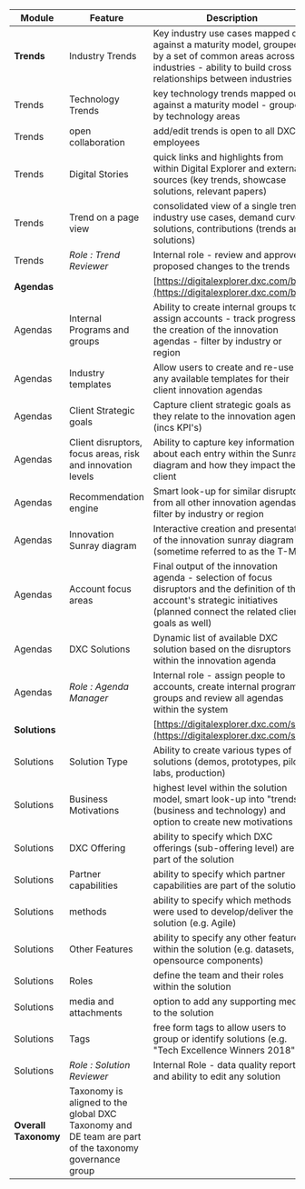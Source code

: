 | **Module** | **Feature** | **Description** | **Link** |
| --- | --- | --- |---|
|**Trends** | Industry Trends | Key industry use cases mapped out against a maturity model, grouped by a set of common areas across all industries - ability to build cross relationships between industries | [https://digitalexplorer.dxc.com/de/industry](https://digitalexplorer.dxc.com/de/industry) |
| Trends | Technology Trends | key technology trends mapped out against a maturity model - grouped by technology areas | [https://digitalexplorer.dxc.com/de/technology](https://digitalexplorer.dxc.com/de/technology) |
| Trends | open collaboration | add/edit trends is open to all DXC employees | [https://digitalexplorer.dxc.com/de/collaboration/main](https://digitalexplorer.dxc.com/de/collaboration/main) |
| Trends | Digital Stories | quick links and highlights from within Digital Explorer and external sources (key trends, showcase solutions, relevant papers) | [https://digitalexplorer.dxc.com/de/stories](https://digitalexplorer.dxc.com/de/stories) |
| Trends | Trend on a page view | consolidated view of a single trend - industry use cases, demand curve, solutions, contributions (trends and solutions) | [https://digitalexplorer.dxc.com/de/stats/business/387921](https://digitalexplorer.dxc.com/de/stats/business/387921) |
| Trends | _Role : Trend Reviewer_ | Internal role - review and approve proposed changes to the trends |   |
| **Agendas** |   | [https://digitalexplorer.dxc.com/bvr/](https://digitalexplorer.dxc.com/bvr/) |
| Agendas | Internal Programs and groups | Ability to create internal groups to assign accounts - track progress of the creation of the innovation agendas - filter by industry or region |   |
| Agendas | Industry templates | Allow users to create and re-use any available templates for their client innovation agendas |   |
| Agendas | Client Strategic goals | Capture client strategic goals as they relate to the innovation agenda (incs KPI&#39;s) |   |
| Agendas | Client disruptors, focus areas, risk and innovation levels | Ability to capture key information about each entry within the Sunray diagram and how they impact the client |   |
| Agendas | Recommendation engine | Smart look-up for similar disruptors from all other innovation agendas - filter by industry or region |   |
| Agendas | Innovation Sunray diagram | Interactive creation and presentation of the innovation sunray diagram (sometime referred to as the T-Map) |   |
| Agendas | Account focus areas | Final output of the innovation agenda - selection of focus disruptors and the definition of the account&#39;s strategic initiatives (planned connect the related client goals as well) |   |
| Agendas | DXC Solutions | Dynamic list of available DXC solution based on the disruptors within the innovation agenda |   |
| Agendas | _Role : Agenda Manager_ | Internal role - assign people to accounts, create internal program groups and review all agendas within the system |   |
| **Solutions** |   | [https://digitalexplorer.dxc.com/se/](https://digitalexplorer.dxc.com/se/) |
| Solutions | Solution Type | Ability to create various types of solutions (demos, prototypes, pilot, labs, production) |   |
| Solutions | Business Motivations | highest level within the solution model, smart look-up into &quot;trends&quot; (business and technology) and option to create new motivations |   |
| Solutions | DXC Offering | ability to specify which DXC offerings (sub-offering level) are part of the solution |   |
| Solutions | Partner capabilities | ability to specify which partner capabilities are part of the solution |   |
| Solutions | methods | ability to specify which methods were used to develop/deliver the solution (e.g. Agile) |   |
| Solutions | Other Features | ability to specify any other features within the solution (e.g. datasets, opensource components) |   |
| Solutions | Roles | define the team and their roles within the solution |   |
| Solutions | media and attachments | option to add any supporting media to the solution |   |
| Solutions | Tags | free form tags to allow users to group or identify solutions (e.g. &quot;Tech Excellence Winners 2018&quot;) |   |
| Solutions | _Role : Solution Reviewer_ | Internal Role - data quality reports and ability to edit any solution |   |
| **Overall Taxonomy** | Taxonomy is aligned to the global DXC Taxonomy and DE team are part of the taxonomy governance group | |